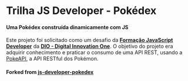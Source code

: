 # Trilha JS Developer - Pokédex
#### **Uma Pokédex construída dinamicamente com JS**

Este projeto foi solicitado como um desafio da [**Formação JavaScript Developer**](https://www.dio.me/curso-javascript) da [**DIO - Digital Innovation One**](https://www.dio.me). O objetivo do projeto era adquirir conhecimento e praticar o consumo de uma API REST, usando a [PokeAPI](https://pokeapi.co/), a API RESTful dos Pokémon.

#### Forked from [js-developer-pokedex](https://github.com/digitalinnovationone/js-developer-pokedex)
